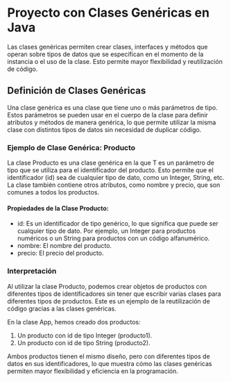 # Proyecto con Clases Genéricas en Java

Las clases genéricas permiten crear clases, interfaces y métodos que operan sobre tipos de datos que se especifican en el momento de la instancia o el uso de la clase. Esto permite mayor flexibilidad y reutilización de código.

## Definición de Clases Genéricas

Una clase genérica es una clase que tiene uno o más parámetros de tipo. Estos parámetros se pueden usar en el cuerpo de la clase para definir atributos y métodos de manera genérica, lo que permite utilizar la misma clase con distintos tipos de datos sin necesidad de duplicar código.

### Ejemplo de Clase Genérica: Producto

La clase Producto<T> es una clase genérica en la que T es un parámetro de tipo que se utiliza para el identificador del producto. Esto permite que el identificador (id) sea de cualquier tipo de dato, como un Integer, String, etc. La clase también contiene otros atributos, como nombre y precio, que son comunes a todos los productos.

#### Propiedades de la Clase Producto:

- id: Es un identificador de tipo genérico, lo que significa que puede ser cualquier tipo de dato. Por ejemplo, un Integer para productos numéricos o un String para productos con un código alfanumérico.
- nombre: El nombre del producto.
- precio: El precio del producto.

### Interpretación

Al utilizar la clase Producto<T>, podemos crear objetos de productos con diferentes tipos de identificadores sin tener que escribir varias clases para diferentes tipos de productos. Este es un ejemplo de la reutilización de código gracias a las clases genéricas.

En la clase App, hemos creado dos productos:

1. Un producto con id de tipo Integer (producto1).
2. Un producto con id de tipo String (producto2).

Ambos productos tienen el mismo diseño, pero con diferentes tipos de datos en sus identificadores, lo que muestra cómo las clases genéricas permiten mayor flexibilidad y eficiencia en la programación.


